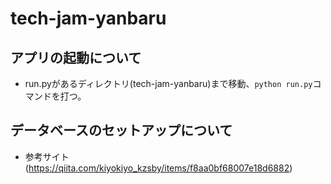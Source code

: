 # tech-jam-yanbaru
## アプリの起動について
- run.pyがあるディレクトリ(tech-jam-yanbaru)まで移動、` python run.py `コマンドを打つ。
## データベースのセットアップについて 
- 参考サイト (https://qiita.com/kiyokiyo_kzsby/items/f8aa0bf68007e18d6882)
